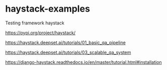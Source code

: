 # haystack-examples
Testing framework haystack

https://pypi.org/project/haystack/

https://haystack.deepset.ai/tutorials/01_basic_qa_pipeline

https://haystack.deepset.ai/tutorials/03_scalable_qa_system

https://django-haystack.readthedocs.io/en/master/tutorial.html#installation